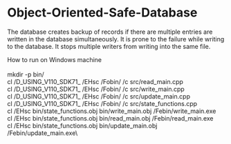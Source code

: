 # Object-Oriented-Safe-Database
The database creates backup of records if there are multiple entries are written in the database simultaneously.
It is prone to the failure while writing to the database.
It stops multiple writers from writing into the same file.


How to run on Windows machine\
\
mkdir -p bin/\
cl /D_USING_V110_SDK71_ /EHsc /Fobin/ /c src/read_main.cpp\
cl /D_USING_V110_SDK71_ /EHsc /Fobin/ /c src/write_main.cpp\
cl /D_USING_V110_SDK71_ /EHsc /Fobin/ /c src/update_main.cpp\
cl /D_USING_V110_SDK71_ /EHsc /Fobin/ /c src/state_functions.cpp\
cl /EHsc bin/state_functions.obj bin/write_main.obj /Febin/write_main.exe\
cl /EHsc bin/state_functions.obj bin/read_main.obj /Febin/read_main.exe\
cl /EHsc bin/state_functions.obj bin/update_main.obj /Febin/update_main.exe\
